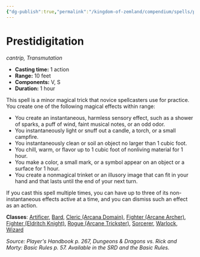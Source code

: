 ```yaml
---
{"dg-publish":true,"permalink":"/kingdom-of-zemland/compendium/spells/prestidigitation/","tags":["compendium/src/5e/phb","spell/class/artificer","spell/class/bard","spell/class/cleric/arcana-domain","spell/class/fighter/arcane-archer","spell/class/fighter/eldritch-knight","spell/class/rogue/arcane-trickster","spell/class/sorcerer","spell/class/warlock","spell/class/wizard","spell/level/cantrip","spell/school/transmutation"]}
---
```


# Prestidigitation

*cantrip, Transmutation*  

- **Casting time:** 1 action
- **Range:** 10 feet
- **Components:** V, S
- **Duration:** 1 hour

This spell is a minor magical trick that novice spellcasters use for practice. You create one of the following magical effects within range:

- You create an instantaneous, harmless sensory effect, such as a shower of sparks, a puff of wind, faint musical notes, or an odd odor.  
- You instantaneously light or snuff out a candle, a torch, or a small campfire.  
- You instantaneously clean or soil an object no larger than 1 cubic foot.  
- You chill, warm, or flavor up to 1 cubic foot of nonliving material for 1 hour.  
- You make a color, a small mark, or a symbol appear on an object or a surface for 1 hour.  
- You create a nonmagical trinket or an illusory image that can fit in your hand and that lasts until the end of your next turn.  

If you cast this spell multiple times, you can have up to three of its non-instantaneous effects active at a time, and you can dismiss such an effect as an action.

**Classes**: [Artificer](compendium/classes/artificer-tce.md), [Bard](compendium/classes/bard.md), [Cleric (Arcana Domain)](compendium/classes/cleric-arcana-domain-scag.md), [Fighter (Arcane Archer)](compendium/classes/fighter-arcane-archer-xge.md), [Fighter (Eldritch Knight)](compendium/classes/fighter-eldritch-knight.md), [Rogue (Arcane Trickster)](compendium/classes/rogue-arcane-trickster.md), [Sorcerer](compendium/classes/sorcerer.md), [Warlock](compendium/classes/warlock.md), [Wizard](compendium/classes/wizard.md)

*Source: Player's Handbook p. 267, Dungeons & Dragons vs. Rick and Morty: Basic Rules p. 57. Available in the SRD and the Basic Rules.*